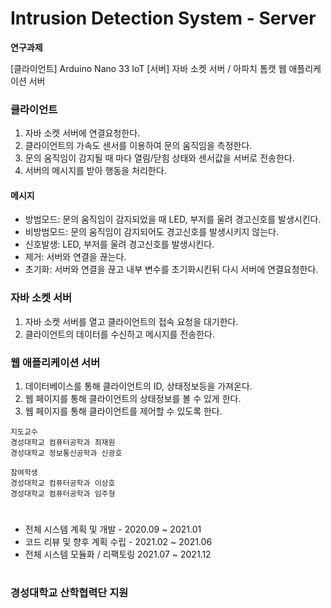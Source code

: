 # Intrusion Detection System - Server

<b>연구과제</b> 

[클라이언트] Arduino Nano 33 IoT
[서버] 자바 소켓 서버 / 아파치 톰캣 웹 애플리케이션 서버


### 클라이언트
1. 자바 소켓 서버에 연결요청한다.
2. 클라이언트의 가속도 센서를 이용하여 문의 움직임을 측정한다.
3. 문의 움직임이 감지될 때 마다 열림/닫힘 상태와 센서값을 서버로 전송한다.
4. 서버의 메시지를 받아 행동을 처리한다.

#### 메시지
+ 방범모드: 문의 움직임이 감지되었을 때 LED, 부저를 울려 경고신호를 발생시킨다.
+ 비방범모드: 문의 움직임이 감지되어도 경고신호를 발생시키지 않는다.
+ 신호발생: LED, 부저를 울려 경고신호를 발생시킨다.
+ 제거: 서버와 연결을 끊는다.
+ 초기화: 서버와 연결을 끊고 내부 변수를 초기화시킨뒤 다시 서버에 연결요청한다.

### 자바 소켓 서버
1. 자바 소켓 서버를 열고 클라이언트의 접속 요청을 대기한다.
2. 클라이언트의 데이터를 수신하고 메시지를 전송한다.

### 웹 애플리케이션 서버
1. 데이터베이스를 통해 클라이언트의 ID, 상태정보등을 가져온다.
2. 웹 페이지를 통해 클라이언트의 상태정보를 볼 수 있게 한다.
3. 웹 페이지를 통해 클라이언트를 제어할 수 있도록 한다.


```
지도교수
경성대학교 컴퓨터공학과 최재원
경성대학교 정보통신공학과 신광호

참여학생
경성대학교 컴퓨터공학과 이상호
경성대학교 컴퓨터공학과 임주형
```

#

+ 전체 시스템 계획 및 개발 - 2020.09 ~ 2021.01
+ 코드 리뷰 및 향후 계획 수립 - 2021.02 ~ 2021.06
+ 전체 시스템 모듈화 / 리팩토링 2021.07 ~ 2021.12

#

#

### 경성대학교 산학협력단 지원
